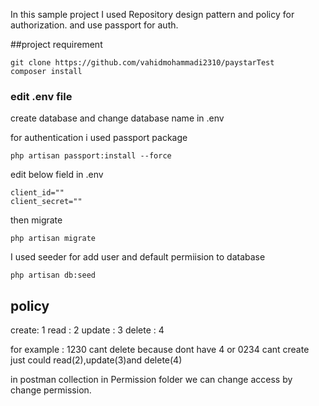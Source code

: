 In this sample project I used Repository design pattern and policy for authorization.
and use passport for auth.

##project requirement
```
git clone https://github.com/vahidmohammadi2310/paystarTest
composer install
```

### edit .env file

create database and change database name in .env

for authentication i used passport package 

```
php artisan passport:install --force
```

edit below field in .env
```
client_id=""
client_secret=""
```
then migrate
```
php artisan migrate
```

I used seeder for add user and default permiision to database

```
php artisan db:seed
```

## policy 

create: 1
read : 2
update : 3
delete : 4

for example : 1230 cant delete because dont have 4 or 0234 cant create just could read(2),update(3)and delete(4)

in postman collection in Permission folder we can change access by change permission.



